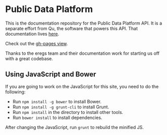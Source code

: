 Public Data Platform
====================

This is the documentation repository for the Public Data Platform API. It is a separate effort from Qu, the software that powers this API. That documentation lives [here](http://cfpb.github.io/qu/).

Check out the [gh-pages view](https://github.com/pages/data-platform/public-data-platform.io/). 

Thanks to the eregs team and their documentation work for starting us off with a great codebase.

## Using JavaScript and Bower

If you are going to work on the JavaScript for this site, you need to do the following:

* Run `npm install -g bower` to install Bower.
* Run `npm install -g grunt-cli` to install Grunt.
* Run `npm install` in the directory to install other tools.
* Run `bower install` to install dependencies.

After changing the JavaScript, run `grunt` to rebuild the minified JS.


